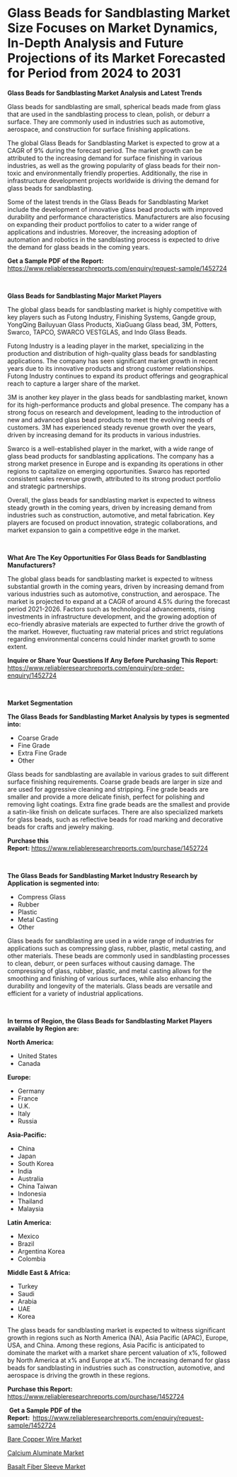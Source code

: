<p><h1>Glass Beads for Sandblasting Market Size Focuses on Market Dynamics, In-Depth Analysis and Future Projections of its Market Forecasted for Period from 2024 to 2031</h1></p><p><strong>Glass Beads for Sandblasting Market Analysis and Latest Trends</strong></p>
<p><p>Glass beads for sandblasting are small, spherical beads made from glass that are used in the sandblasting process to clean, polish, or deburr a surface. They are commonly used in industries such as automotive, aerospace, and construction for surface finishing applications.</p><p>The global Glass Beads for Sandblasting Market is expected to grow at a CAGR of 9% during the forecast period. The market growth can be attributed to the increasing demand for surface finishing in various industries, as well as the growing popularity of glass beads for their non-toxic and environmentally friendly properties. Additionally, the rise in infrastructure development projects worldwide is driving the demand for glass beads for sandblasting.</p><p>Some of the latest trends in the Glass Beads for Sandblasting Market include the development of innovative glass bead products with improved durability and performance characteristics. Manufacturers are also focusing on expanding their product portfolios to cater to a wider range of applications and industries. Moreover, the increasing adoption of automation and robotics in the sandblasting process is expected to drive the demand for glass beads in the coming years.</p></p>
<p><strong>Get a Sample PDF of the Report:&nbsp;</strong> <a href="https://www.reliableresearchreports.com/enquiry/request-sample/1452724">https://www.reliableresearchreports.com/enquiry/request-sample/1452724</a></p>
<p>&nbsp;</p>
<p><strong>Glass Beads for Sandblasting Major Market Players</strong></p>
<p><p>The global glass beads for sandblasting market is highly competitive with key players such as Futong Industry, Finishing Systems, Gangde group, YongQing Bailuyuan Glass Products, XiaGuang Glass bead, 3M, Potters, Swarco, TAPCO, SWARCO VESTGLAS, and Indo Glass Beads. </p><p>Futong Industry is a leading player in the market, specializing in the production and distribution of high-quality glass beads for sandblasting applications. The company has seen significant market growth in recent years due to its innovative products and strong customer relationships. Futong Industry continues to expand its product offerings and geographical reach to capture a larger share of the market.</p><p>3M is another key player in the glass beads for sandblasting market, known for its high-performance products and global presence. The company has a strong focus on research and development, leading to the introduction of new and advanced glass bead products to meet the evolving needs of customers. 3M has experienced steady revenue growth over the years, driven by increasing demand for its products in various industries.</p><p>Swarco is a well-established player in the market, with a wide range of glass bead products for sandblasting applications. The company has a strong market presence in Europe and is expanding its operations in other regions to capitalize on emerging opportunities. Swarco has reported consistent sales revenue growth, attributed to its strong product portfolio and strategic partnerships.</p><p>Overall, the glass beads for sandblasting market is expected to witness steady growth in the coming years, driven by increasing demand from industries such as construction, automotive, and metal fabrication. Key players are focused on product innovation, strategic collaborations, and market expansion to gain a competitive edge in the market.</p></p>
<p>&nbsp;</p>
<p><strong>What Are The Key Opportunities For Glass Beads for Sandblasting Manufacturers?</strong></p>
<p><p>The global glass beads for sandblasting market is expected to witness substantial growth in the coming years, driven by increasing demand from various industries such as automotive, construction, and aerospace. The market is projected to expand at a CAGR of around 4.5% during the forecast period 2021-2026. Factors such as technological advancements, rising investments in infrastructure development, and the growing adoption of eco-friendly abrasive materials are expected to further drive the growth of the market. However, fluctuating raw material prices and strict regulations regarding environmental concerns could hinder market growth to some extent.</p></p>
<p><strong>Inquire or Share Your Questions If Any Before Purchasing This Report:</strong> <a href="https://www.reliableresearchreports.com/enquiry/pre-order-enquiry/1452724">https://www.reliableresearchreports.com/enquiry/pre-order-enquiry/1452724</a></p>
<p>&nbsp;</p>
<p><strong>Market Segmentation</strong></p>
<p><strong>The Glass Beads for Sandblasting Market Analysis by types is segmented into:</strong></p>
<p><ul><li>Coarse Grade</li><li>Fine Grade</li><li>Extra Fine Grade</li><li>Other</li></ul></p>
<p><p>Glass beads for sandblasting are available in various grades to suit different surface finishing requirements. Coarse grade beads are larger in size and are used for aggressive cleaning and stripping. Fine grade beads are smaller and provide a more delicate finish, perfect for polishing and removing light coatings. Extra fine grade beads are the smallest and provide a satin-like finish on delicate surfaces. There are also specialized markets for glass beads, such as reflective beads for road marking and decorative beads for crafts and jewelry making.</p></p>
<p><strong>Purchase this Report:&nbsp;</strong><a href="https://www.reliableresearchreports.com/purchase/1452724">https://www.reliableresearchreports.com/purchase/1452724</a></p>
<p>&nbsp;</p>
<p><strong>The Glass Beads for Sandblasting Market Industry Research by Application is segmented into:</strong></p>
<p><ul><li>Compress Glass</li><li>Rubber</li><li>Plastic</li><li>Metal Casting</li><li>Other</li></ul></p>
<p><p>Glass beads for sandblasting are used in a wide range of industries for applications such as compressing glass, rubber, plastic, metal casting, and other materials. These beads are commonly used in sandblasting processes to clean, deburr, or peen surfaces without causing damage. The compressing of glass, rubber, plastic, and metal casting allows for the smoothing and finishing of various surfaces, while also enhancing the durability and longevity of the materials. Glass beads are versatile and efficient for a variety of industrial applications.</p></p>
<p>&nbsp;</p>
<p><strong>In terms of Region, the Glass Beads for Sandblasting Market Players available by Region are:</strong></p>
<p>
    <p> <strong> North America: </strong>
        <ul>
            <li>United States</li>
            <li>Canada</li>
        </ul>
        </p> 
    <p> <strong> Europe: </strong>
        <ul>
            <li>Germany</li>
            <li>France</li>
            <li>U.K.</li>
            <li>Italy</li>
            <li>Russia</li>
        </ul>
        </p> 
    <p> <strong> Asia-Pacific: </strong>
        <ul>
            <li>China</li>
            <li>Japan</li>
            <li>South Korea</li>
            <li>India</li>
            <li>Australia</li>
            <li>China Taiwan</li>
            <li>Indonesia</li>
            <li>Thailand</li>
            <li>Malaysia</li>
        </ul>
        </p> 
    <p> <strong> Latin America: </strong>
        <ul>
            <li>Mexico</li>
            <li>Brazil</li>
            <li>Argentina Korea</li>
            <li>Colombia</li>
        </ul>
        </p> 
    <p> <strong> Middle East & Africa: </strong>
        <ul>
            <li>Turkey</li>
            <li>Saudi</li>
            <li>Arabia</li>
            <li>UAE</li>
            <li>Korea</li>
        </ul>
    </p>
    </p>
<p><p>The glass beads for sandblasting market is expected to witness significant growth in regions such as North America (NA), Asia Pacific (APAC), Europe, USA, and China. Among these regions, Asia Pacific is anticipated to dominate the market with a market share percent valuation of x%, followed by North America at x% and Europe at x%. The increasing demand for glass beads for sandblasting in industries such as construction, automotive, and aerospace is driving the growth in these regions.</p></p>
<p><strong>Purchase this Report: </strong><a href="https://www.reliableresearchreports.com/purchase/1452724">https://www.reliableresearchreports.com/purchase/1452724</a></p>
<p>&nbsp;<strong>Get a Sample PDF of the Report:&nbsp;&nbsp;</strong><a href="https://www.reliableresearchreports.com/enquiry/request-sample/1452724">https://www.reliableresearchreports.com/enquiry/request-sample/1452724</a></p>
<p><strong></strong></p>
<p><p><a href="https://github.com/Sinjinluong3e0awx2m195k76/Market-Research-Report-List-1/blob/main/bare-copper-wire-market.md">Bare Copper Wire Market</a></p><p><a href="https://github.com/shotows/Market-Research-Report-List-1/blob/main/calcium-aluminate-market.md">Calcium Aluminate Market</a></p><p><a href="https://github.com/beatblasta/Market-Research-Report-List-2/blob/main/basalt-fiber-sleeve-market.md">Basalt Fiber Sleeve Market</a></p></p>